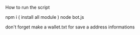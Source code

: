 How to run the script 

npm i ( install all module ) 
node bot.js

don't forget make a wallet.txt for save a address informations 
